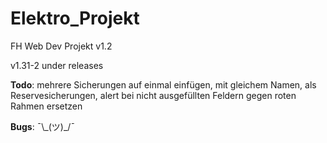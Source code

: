 # Elektro_Projekt
FH Web Dev Projekt v1.2

 v1.31-2 under releases


<strong>Todo</strong>:  mehrere Sicherungen auf einmal einfügen, mit gleichem Namen, als Reservesicherungen, alert bei nicht ausgefüllten Feldern gegen roten Rahmen ersetzen


<strong>Bugs</strong>:  ¯\\\_(ツ)\_/¯ 

